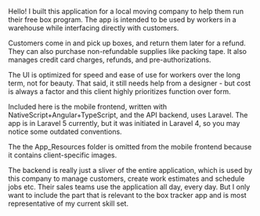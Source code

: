 Hello! I built this application for a local moving company to help them run their free box program. The app is intended to be used by workers in a warehouse while interfacing directly with customers. 

Customers come in and pick up boxes, and return them later for a refund. They can also purchase non-refundable supplies like packing tape. It also manages credit card charges, refunds, and pre-authorizations. 

The UI is optimized for speed and ease of use for workers over the long term, not for beauty. That said, it still needs help from a designer - but cost is always a factor and this client highly prioritizes function over form.

Included here is the mobile frontend, written with NativeScript+Angular+TypeScript, and the API backend,  uses Laravel. The app is in Laravel 5 currently, but it was initiated in Laravel 4, so you may notice some outdated conventions.

The the App_Resources folder is omitted from the mobile frontend  because it contains client-specific images.

The backend is really just a sliver of the entire application, which is used by this company to manage customers, create work estimates and schedule jobs etc. Their sales teams use the application all day, every day. But I only want to include the part that is relevant to the box tracker app and is most representative of my current skill set.